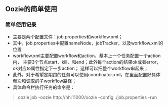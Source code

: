 ## Oozie的简单使用

### 简单使用记录
- 主要是两个配置文件：job.properties和workflow.xml；
- 其中，job.properties中配置nameNode，jobTracker，以及workflow.xml的位置
- workflow.xml主要配置workflow和action，基本上一个任务配置一个action内，
主要3个节点start、kill、和end；此外每个action的结果ok或者error，ok对应to属性指定下一步action；
这样可以把整个workflow串起来；
- 此外，对于希望定期跑的任务可以使用coordinator.xml，在里面配置好具体频次和调取的子workflow路径；
- 具体命令栏执行任务的命令是：
> oozie job -oozie http://hh:11000/oozie -config ./job.properties -run
